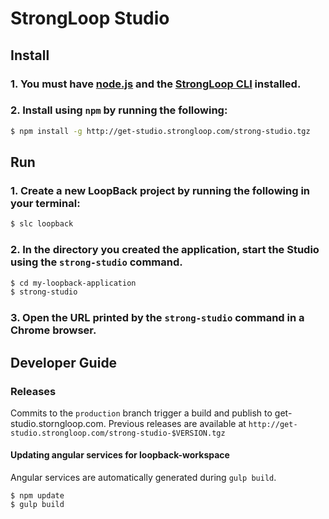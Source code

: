 # StrongLoop Studio

## Install

### 1. You must have [node.js](http://nodejs.org) and the [StrongLoop CLI](http://docs.strongloop.com/display/LB/Getting+Started+with+LoopBack#GettingStartedwithLoopBack-InstallStrongLoopsoftware) installed.

### 2. Install using `npm` by running the following:

```sh
$ npm install -g http://get-studio.strongloop.com/strong-studio.tgz
```

## Run

### 1. Create a new LoopBack project by running the following in your terminal:

```sh
$ slc loopback
```

### 2. In the directory you created the application, start the Studio using the `strong-studio` command.

```sh
$ cd my-loopback-application
$ strong-studio
```

### 3. Open the URL printed by the `strong-studio` command in a Chrome browser.

## Developer Guide

### Releases

Commits to the `production` branch trigger a build and publish to get-studio.storngloop.com.
Previous releases are available at `http://get-studio.strongloop.com/strong-studio-$VERSION.tgz`

#### Updating angular services for loopback-workspace

Angular services are automatically generated during `gulp build`.

```
$ npm update
$ gulp build
```
